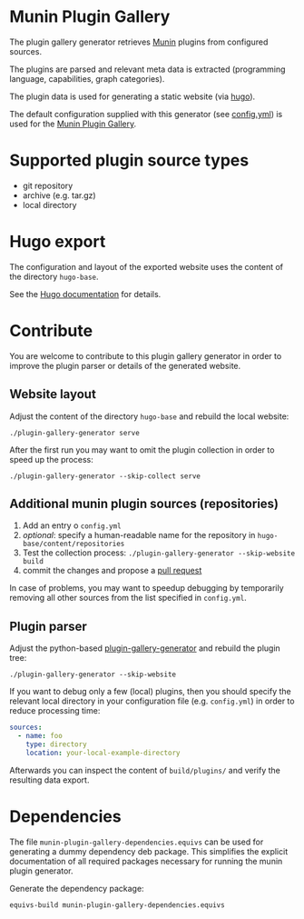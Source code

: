 # Munin Plugin Gallery

The plugin gallery generator retrieves [Munin](http://munin-monitoring.org) plugins from configured
sources.

The plugins are parsed and relevant meta data is extracted (programming language, capabilities,
graph categories).

The plugin data is used for generating a static website (via [hugo](https://gohugo.io)).

The default configuration supplied with this generator (see [config.yml](blob/master/config.yml))
is used for the [Munin Plugin Gallery](https://gallery.munin-monitoring.org/).


# Supported plugin source types

* git repository
* archive (e.g. tar.gz)
* local directory


# Hugo export

The configuration and layout of the exported website uses the content of the directory `hugo-base`.

See the [Hugo documentation](https://gohugo.io/documentation/) for details.


# Contribute

You are welcome to contribute to this plugin gallery generator in order to improve the plugin
parser or details of the generated website.

## Website layout

Adjust the content of the directory `hugo-base` and rebuild the local website:

```shell
./plugin-gallery-generator serve
```

After the first run you may want to omit the plugin collection in order to speed up the process:

```shell
./plugin-gallery-generator --skip-collect serve
```


## Additional munin plugin sources (repositories)

1. Add an entry o `config.yml`
2. *optional*: specify a human-readable name for the repository in `hugo-base/content/repositories`
3. Test the collection process: `./plugin-gallery-generator --skip-website build`
4. commit the changes and propose a [pull request](https://github.com/munin-monitoring/munin-plugin-gallery/pulls)

In case of problems, you may want to speedup debugging by temporarily removing all other sources
from the list specified in `config.yml`.


## Plugin parser

Adjust the python-based [plugin-gallery-generator](blob/master/plugin-gallery-generator) and
rebuild the plugin tree:

```shell
./plugin-gallery-generator --skip-website
```

If you want to debug only a few (local) plugins, then you should specify the relevant local
directory in your configuration file (e.g. `config.yml`) in order to reduce processing time:

```yaml
sources:
  - name: foo
    type: directory
    location: your-local-example-directory
```

Afterwards you can inspect the content of `build/plugins/` and verify the resulting
data export.


# Dependencies

The file `munin-plugin-gallery-dependencies.equivs` can be used for generating a dummy
dependency deb package.  This simplifies the explicit documentation of all required
packages necessary for running the munin plugin generator.

Generate the dependency package:

```sh
equivs-build munin-plugin-gallery-dependencies.equivs
```
